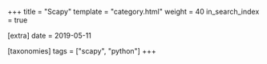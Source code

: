 +++
title = "Scapy"
template = "category.html"
weight = 40
in_search_index = true

[extra]
date = 2019-05-11

[taxonomies]
tags = ["scapy", "python"]
+++